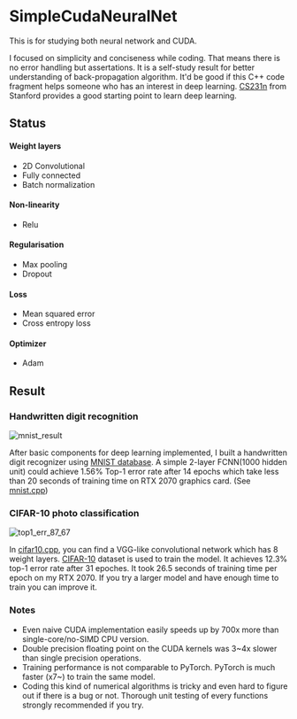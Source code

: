 ﻿# SimpleCudaNeuralNet
This is for studying both neural network and CUDA.

I focused on simplicity and conciseness while coding. That means there is no error handling but assertations. It is a self-study result for better understanding of back-propagation algorithm. It'd be good if this C++ code fragment helps someone who has an interest in deep learning. [CS231n](http://cs231n.stanford.edu/2017/syllabus) from Stanford provides a good starting point to learn deep learning.

## Status
#### Weight layers
* 2D Convolutional
* Fully connected
* Batch normalization

#### Non-linearity
* Relu

#### Regularisation
* Max pooling
* Dropout
	
#### Loss
* Mean squared error
* Cross entropy loss

#### Optimizer 
* Adam

## Result
### Handwritten digit recognition
![mnist_result](https://user-images.githubusercontent.com/670560/93243500-3cdcad00-f7c3-11ea-985b-5af1117dd0f4.png)

After basic components for deep learning implemented, I built a handwritten digit recognizer using [MNIST database](http://yann.lecun.com/exdb/mnist/). A simple 2-layer FCNN(1000 hidden unit) could achieve 1.56% Top-1 error rate after 14 epochs which take less than 20 seconds of training time on RTX 2070 graphics card. (See [mnist.cpp](mnist.cpp))

### CIFAR-10 photo classification
![top1_err_87_67](https://user-images.githubusercontent.com/670560/93243007-909ac680-f7c2-11ea-8deb-2abc5704fa29.png)

In [cifar10.cpp](cifar10.cpp), you can find a VGG-like convolutional network which has 8 weight layers. [CIFAR-10](https://www.cs.toronto.edu/~kriz/cifar.html) dataset is used to train the model. It achieves 12.3% top-1 error rate after 31 epoches. It took 26.5 seconds of training time per epoch on my RTX 2070. If you try a larger model and have enough time to train you can improve it.

### Notes
- Even naive CUDA implementation easily speeds up by 700x more than single-core/no-SIMD CPU version.
- Double precision floating point on the CUDA kernels was 3~4x slower than single precision operations.
- Training performance is not comparable to PyTorch. PyTorch is much faster (x7~) to train the same model.
- Coding this kind of numerical algorithms is tricky and even hard to figure out if there is a bug or not. Thorough unit testing of every functions strongly recommended if you try.

